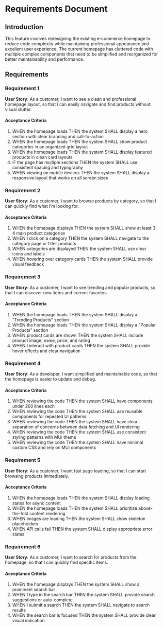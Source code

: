 # Requirements Document

## Introduction

This feature involves redesigning the existing e-commerce homepage to reduce code complexity while maintaining professional appearance and excellent user experience. The current homepage has cluttered code with multiple complex components that need to be simplified and reorganized for better maintainability and performance.

## Requirements

### Requirement 1

**User Story:** As a customer, I want to see a clean and professional homepage layout, so that I can easily navigate and find products without visual clutter.

#### Acceptance Criteria

1. WHEN the homepage loads THEN the system SHALL display a hero section with clear branding and call-to-action
2. WHEN the homepage loads THEN the system SHALL show product categories in an organized grid layout
3. WHEN the homepage loads THEN the system SHALL display featured products in clean card layouts
4. IF the page has multiple sections THEN the system SHALL use consistent spacing and typography
5. WHEN viewing on mobile devices THEN the system SHALL display a responsive layout that works on all screen sizes

### Requirement 2

**User Story:** As a customer, I want to browse products by category, so that I can quickly find what I'm looking for.

#### Acceptance Criteria

1. WHEN the homepage displays THEN the system SHALL show at least 3-4 main product categories
2. WHEN I click on a category THEN the system SHALL navigate to the category page or filter products
3. WHEN categories are displayed THEN the system SHALL use clear icons and labels
4. WHEN hovering over category cards THEN the system SHALL provide visual feedback

### Requirement 3

**User Story:** As a customer, I want to see trending and popular products, so that I can discover new items and current favorites.

#### Acceptance Criteria

1. WHEN the homepage loads THEN the system SHALL display a "Trending Products" section
2. WHEN the homepage loads THEN the system SHALL display a "Popular Products" section
3. WHEN product cards are shown THEN the system SHALL include product image, name, price, and rating
4. WHEN I interact with product cards THEN the system SHALL provide hover effects and clear navigation

### Requirement 4

**User Story:** As a developer, I want simplified and maintainable code, so that the homepage is easier to update and debug.

#### Acceptance Criteria

1. WHEN reviewing the code THEN the system SHALL have components under 200 lines each
2. WHEN reviewing the code THEN the system SHALL use reusable components for repeated UI patterns
3. WHEN reviewing the code THEN the system SHALL have clear separation of concerns between data fetching and UI rendering
4. WHEN reviewing the code THEN the system SHALL use consistent styling patterns with MUI theme
5. WHEN reviewing the code THEN the system SHALL have minimal custom CSS and rely on MUI components

### Requirement 5

**User Story:** As a customer, I want fast page loading, so that I can start browsing products immediately.

#### Acceptance Criteria

1. WHEN the homepage loads THEN the system SHALL display loading states for async content
2. WHEN the homepage loads THEN the system SHALL prioritize above-the-fold content rendering
3. WHEN images are loading THEN the system SHALL show skeleton placeholders
4. WHEN API calls fail THEN the system SHALL display appropriate error states

### Requirement 6

**User Story:** As a customer, I want to search for products from the homepage, so that I can quickly find specific items.

#### Acceptance Criteria

1. WHEN the homepage displays THEN the system SHALL show a prominent search bar
2. WHEN I type in the search bar THEN the system SHALL provide search suggestions or auto-complete
3. WHEN I submit a search THEN the system SHALL navigate to search results
4. WHEN the search bar is focused THEN the system SHALL provide clear visual indication